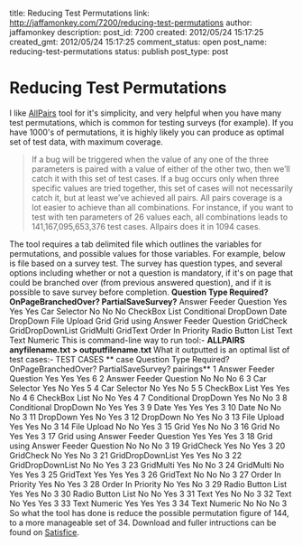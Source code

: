 title: Reducing Test Permutations
link: http://jaffamonkey.com/7200/reducing-test-permutations
author: jaffamonkey
description: 
post_id: 7200
created: 2012/05/24 15:17:25
created_gmt: 2012/05/24 15:17:25
comment_status: open
post_name: reducing-test-permutations
status: publish
post_type: post

# Reducing Test Permutations

I like [AllPairs](http://www.satisfice.com/tools.shtml) tool for it's simplicity, and very helpful when you have many test permutations, which is common for testing surveys (for example). If you have 1000's of permutations, it is highly likely you can produce as optimal set of test data, with maximum coverage. 

> If a bug will be triggered when the value of any one of the three parameters is paired with a value of either of the other two, then we’ll catch it with this set of test cases. If a bug occurs only when three specific values are tried together, this set of cases will not necessarily catch it, but at least we’ve achieved all pairs. All pairs coverage is a lot easier to achieve than all combinations. For instance, if you want to test with ten parameters of 26 values each, all combinations leads to 141,167,095,653,376 test cases. Allpairs does it in 1094 cases.

The tool requires a tab delimited file which outlines the variables for permutations, and possible values for those variables. For example, below is file based on a survey test. The survey has question types, and several options including whether or not a question is mandatory, if it's on page that could be branched over (from previous answered question), and if it is possible to save survey before completion. **Question Type Required? OnPageBranchedOver? PartialSaveSurvey?** Answer Feeder Question Yes Yes Yes Car Selector No No No CheckBox List Conditional DropDown Date DropDown File Upload Grid Grid using Answer Feeder Question GridCheck GridDropDownList GridMulti GridText Order In Priority Radio Button List Text Text Numeric This is command-line way to run tool:- **ALLPAIRS anyfilename.txt > outputfilename.txt** What it outputted is an optimal list of test cases:- TEST CASES ** case Question Type Required? OnPageBranchedOver? PartialSaveSurvey? pairings** 1 Answer Feeder Question Yes Yes Yes 6 2 Answer Feeder Question No No No 6 3 Car Selector Yes No Yes 5 4 Car Selector No Yes No 5 5 CheckBox List Yes Yes No 4 6 CheckBox List No No Yes 4 7 Conditional DropDown Yes No No 3 8 Conditional DropDown No Yes Yes 3 9 Date Yes Yes Yes 3 10 Date No No No 3 11 DropDown Yes No Yes 3 12 DropDown No Yes No 3 13 File Upload Yes Yes No 3 14 File Upload No No Yes 3 15 Grid Yes No No 3 16 Grid No Yes Yes 3 17 Grid using Answer Feeder Question Yes Yes Yes 3 18 Grid using Answer Feeder Question No No No 3 19 GridCheck Yes No Yes 3 20 GridCheck No Yes No 3 21 GridDropDownList Yes Yes No 3 22 GridDropDownList No No Yes 3 23 GridMulti Yes No No 3 24 GridMulti No Yes Yes 3 25 GridText Yes Yes Yes 3 26 GridText No No No 3 27 Order In Priority Yes No Yes 3 28 Order In Priority No Yes No 3 29 Radio Button List Yes Yes No 3 30 Radio Button List No No Yes 3 31 Text Yes No No 3 32 Text No Yes Yes 3 33 Text Numeric Yes Yes Yes 3 34 Text Numeric No No No 3 So what the tool has done is reduce the possible permutation figure of 144, to a more manageable set of 34. Download and fuller intructions can be found on [Satisfice](http://www.satisfice.com/tools.shtml).
